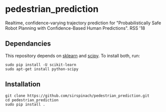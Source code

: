 # pedestrian_prediction
Realtime, confidence-varying trajectory prediction for "Probabilistically Safe Robot Planning with Confidence-Based Human Predictions". RSS '18

## Dependancies
This repository depends on [sklearn](http://scikit-learn.org/stable/) and [scipy](https://www.scipy.org/). To install both, run:
```
sudo pip install -U scikit-learn
sudo apt-get install python-scipy
```

## Installation
```
git clone https://github.com/sirspinach/pedestrian_prediction.git
cd pedestrian_prediction
sudo pip install .
```
